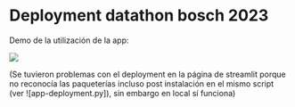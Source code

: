 # Deployment datathon bosch 2023
Demo de la utilización de la app:

![](https://github.com/sebasmuro1-iacenter/bosch/blob/main/Demo.gif)

(Se tuvieron problemas con el deployment en la página de streamlit porque no reconocía las paqueterías incluso post instalación en el mismo script (ver ![app-deployment.py]), sin embargo en local sí funciona)
